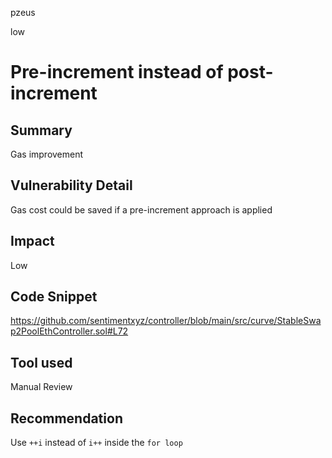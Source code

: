 pzeus

low

# Pre-increment instead of post-increment

## Summary
Gas improvement
## Vulnerability Detail
Gas cost could be saved if a pre-increment approach is applied
## Impact
Low
## Code Snippet
https://github.com/sentimentxyz/controller/blob/main/src/curve/StableSwap2PoolEthController.sol#L72
## Tool used

Manual Review

## Recommendation
Use `++i` instead of `i++` inside the `for loop`